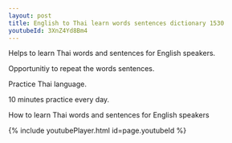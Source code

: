 ```yaml
---
layout: post
title: English to Thai learn words sentences dictionary 1530 
youtubeId: 3XnZ4Yd8Bm4
---
```

 
 
Helps to learn Thai words and sentences for English speakers.

Opportunitiy to repeat the words sentences. 

Practice Thai language. 
 
10 minutes practice every day. 
 
How to learn Thai words and sentences for English speakers 
 
{% include youtubePlayer.html id=page.youtubeId %}
 
